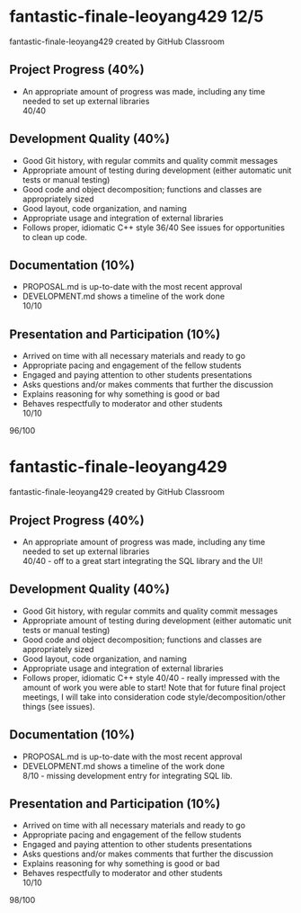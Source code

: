 # fantastic-finale-leoyang429 12/5
fantastic-finale-leoyang429 created by GitHub Classroom

## Project Progress (40%)
 - An appropriate amount of progress was made, including any time needed to set up external libraries  
 40/40
 
## Development Quality (40%)
 - Good Git history, with regular commits and quality commit messages
 - Appropriate amount of testing during development (either automatic unit tests or manual testing)
 - Good code and object decomposition; functions and classes are appropriately sized
 - Good layout, code organization, and naming
 - Appropriate usage and integration of external libraries
 - Follows proper, idiomatic C++ style
 36/40
 See issues for opportunities to clean up code.
 
## Documentation (10%)
 - PROPOSAL.md is up-to-date with the most recent approval
 - DEVELOPMENT.md shows a timeline of the work done  
 10/10
 
## Presentation and Participation (10%)
 - Arrived on time with all necessary materials and ready to go
 - Appropriate pacing and engagement of the fellow students
 - Engaged and paying attention to other students presentations
 - Asks questions and/or makes comments that further the discussion
 - Explains reasoning for why something is good or bad
 - Behaves respectfully to moderator and other students  
 10/10
 
 96/100



# fantastic-finale-leoyang429
fantastic-finale-leoyang429 created by GitHub Classroom

## Project Progress (40%)
 - An appropriate amount of progress was made, including any time needed to set up external libraries  
 40/40 - off to a great start integrating the SQL library and the UI!
 
## Development Quality (40%)
 - Good Git history, with regular commits and quality commit messages
 - Appropriate amount of testing during development (either automatic unit tests or manual testing)
 - Good code and object decomposition; functions and classes are appropriately sized
 - Good layout, code organization, and naming
 - Appropriate usage and integration of external libraries
 - Follows proper, idiomatic C++ style
 40/40 - really impressed with the amount of work you were able to start! Note that for future final project meetings, I will
 take into consideration code style/decomposition/other things (see issues).
 
## Documentation (10%)
 - PROPOSAL.md is up-to-date with the most recent approval
 - DEVELOPMENT.md shows a timeline of the work done  
 8/10 - missing development entry for integrating SQL lib.
 
## Presentation and Participation (10%)
 - Arrived on time with all necessary materials and ready to go
 - Appropriate pacing and engagement of the fellow students
 - Engaged and paying attention to other students presentations
 - Asks questions and/or makes comments that further the discussion
 - Explains reasoning for why something is good or bad
 - Behaves respectfully to moderator and other students  
 10/10
 
 98/100
